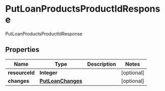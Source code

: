 

# PutLoanProductsProductIdResponse

PutLoanProductsProductIdResponse
## Properties

Name | Type | Description | Notes
------------ | ------------- | ------------- | -------------
**resourceId** | **Integer** |  |  [optional]
**changes** | [**PutLoanChanges**](PutLoanChanges.md) |  |  [optional]



